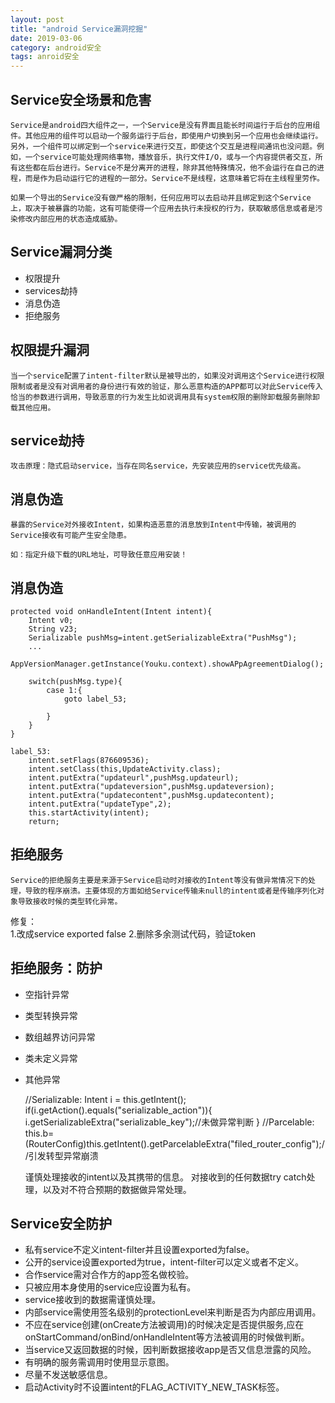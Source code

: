 ```yaml
---
layout: post
title: "android Service漏洞挖掘"
date: 2019-03-06
category: android安全
tags: anroid安全
---
```


## Service安全场景和危害

	Service是android四大组件之一，一个Service是没有界面且能长时间运行于后台的应用组件。其他应用的组件可以启动一个服务运行于后台，即使用户切换到另一个应用也会继续运行。另外，一个组件可以绑定到一个service来进行交互，即使这个交互是进程间通讯也没问题。例如，一个service可能处理网络事物，播放音乐，执行文件I/O，或与一个内容提供者交互，所有这些都在后台进行。Service不是分离开的进程，除非其他特殊情况，他不会运行在自己的进程，而是作为启动运行它的进程的一部分。Service不是线程，这意味着它将在主线程里劳作。  

	如果一个导出的Service没有做严格的限制，任何应用可以去启动并且绑定到这个Service上，取决于被暴露的功能，这有可能使得一个应用去执行未授权的行为，获取敏感信息或者是污染修改内部应用的状态造成威胁。  

## Service漏洞分类

- 权限提升
- services劫持
- 消息伪造
- 拒绝服务

## 权限提升漏洞

	当一个service配置了intent-filter默认是被导出的，如果没对调用这个Service进行权限限制或者是没有对调用者的身份进行有效的验证，那么恶意构造的APP都可以对此Service传入恰当的参数进行调用，导致恶意的行为发生比如说调用具有system权限的删除卸载服务删除卸载其他应用。

## service劫持

	攻击原理：隐式启动service，当存在同名service，先安装应用的service优先级高。  
## 消息伪造

	暴露的Service对外接收Intent，如果构造恶意的消息放到Intent中传输，被调用的Service接收有可能产生安全隐患。  

	如：指定升级下载的URL地址，可导致任意应用安装！  

## 消息伪造

	protected void onHandleIntent(Intent intent){
		Intent v0;
		String v23;
		Serializable pushMsg=intent.getSerializableExtra("PushMsg");
		...
		AppVersionManager.getInstance(Youku.context).showAPpAgreementDialog();

		switch(pushMsg.type){
			case 1:{
				goto label_53;

			}
		}
	}

	label_53:
		intent.setFlags(876609536);
		intent.setClass(this,UpdateActivity.class);
		intent.putExtra("updateurl",pushMsg.updateurl);
		intent.putExtra("updateversion",pushMsg.updateversion);
		intent.putExtra("updatecontent",pushMsg.updatecontent);
		intent.putExtra("updateType",2);
		this.startActivity(intent);
		return;

## 拒绝服务
	Service的拒绝服务主要是来源于Service启动时对接收的Intent等没有做异常情况下的处理，导致的程序崩溃。主要体现的方面如给Service传输未null的intent或者是传输序列化对象导致接收时候的类型转化异常。  

修复：  
1.改成service exported false
2.删除多余测试代码，验证token

## 拒绝服务：防护

- 空指针异常
- 类型转换异常
- 数组越界访问异常
- 类未定义异常
- 其他异常

	//Serializable:
	Intent i = this.getIntent();
	if(i.getAction().equals("serializable_action")){
	i.getSerializableExtra("serializable_key");//未做异常判断
	}
	//Parcelable:
	this.b=(RouterConfig)this.getIntent().getParcelableExtra("filed_router_config");//引发转型异常崩溃

	谨慎处理接收的intent以及其携带的信息。
	对接收到的任何数据try catch处理，以及对不符合预期的数据做异常处理。  

## Service安全防护

- 私有service不定义intent-filter并且设置exported为false。
- 公开的service设置exported为true，intent-filter可以定义或者不定义。
- 合作service需对合作方的app签名做校验。
- 只被应用本身使用的service应设置为私有。
- service接收到的数据需谨慎处理。
- 内部service需使用签名级别的protectionLevel来判断是否为内部应用调用。
- 不应在service创建(onCreate方法被调用)的时候决定是否提供服务,应在onStartCommand/onBind/onHandleIntent等方法被调用的时候做判断。
- 当service又返回数据的时候，因判断数据接收app是否又信息泄露的风险。
- 有明确的服务需调用时使用显示意图。
- 尽量不发送敏感信息。
- 启动Activity时不设置intent的FLAG_ACTIVITY_NEW_TASK标签。
